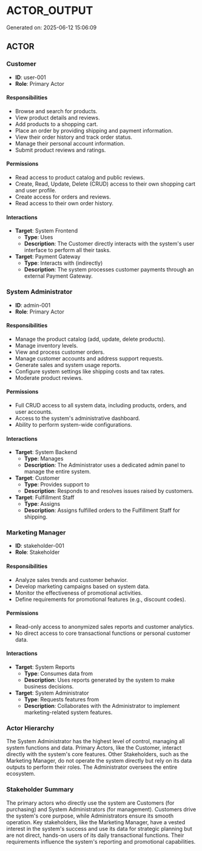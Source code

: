 # ACTOR_OUTPUT

Generated on: 2025-06-12 15:06:09

## ACTOR

### Customer

- **ID**: user-001
- **Role**: Primary Actor

#### Responsibilities

- Browse and search for products.
- View product details and reviews.
- Add products to a shopping cart.
- Place an order by providing shipping and payment information.
- View their order history and track order status.
- Manage their personal account information.
- Submit product reviews and ratings.

#### Permissions

- Read access to product catalog and public reviews.
- Create, Read, Update, Delete (CRUD) access to their own shopping cart and user profile.
- Create access for orders and reviews.
- Read access to their own order history.

#### Interactions

- **Target**: System Frontend
  - **Type**: Uses
  - **Description**: The Customer directly interacts with the system's user interface to perform all their tasks.
- **Target**: Payment Gateway
  - **Type**: Interacts with (indirectly)
  - **Description**: The system processes customer payments through an external Payment Gateway.

### System Administrator

- **ID**: admin-001
- **Role**: Primary Actor

#### Responsibilities

- Manage the product catalog (add, update, delete products).
- Manage inventory levels.
- View and process customer orders.
- Manage customer accounts and address support requests.
- Generate sales and system usage reports.
- Configure system settings like shipping costs and tax rates.
- Moderate product reviews.

#### Permissions

- Full CRUD access to all system data, including products, orders, and user accounts.
- Access to the system's administrative dashboard.
- Ability to perform system-wide configurations.

#### Interactions

- **Target**: System Backend
  - **Type**: Manages
  - **Description**: The Administrator uses a dedicated admin panel to manage the entire system.
- **Target**: Customer
  - **Type**: Provides support to
  - **Description**: Responds to and resolves issues raised by customers.
- **Target**: Fulfillment Staff
  - **Type**: Assigns
  - **Description**: Assigns fulfilled orders to the Fulfillment Staff for shipping.

### Marketing Manager

- **ID**: stakeholder-001
- **Role**: Stakeholder

#### Responsibilities

- Analyze sales trends and customer behavior.
- Develop marketing campaigns based on system data.
- Monitor the effectiveness of promotional activities.
- Define requirements for promotional features (e.g., discount codes).

#### Permissions

- Read-only access to anonymized sales reports and customer analytics.
- No direct access to core transactional functions or personal customer data.

#### Interactions

- **Target**: System Reports
  - **Type**: Consumes data from
  - **Description**: Uses reports generated by the system to make business decisions.
- **Target**: System Administrator
  - **Type**: Requests features from
  - **Description**: Collaborates with the Administrator to implement marketing-related system features.

### Actor Hierarchy

The System Administrator has the highest level of control, managing all system functions and data. Primary Actors, like the Customer, interact directly with the system's core features. Other Stakeholders, such as the Marketing Manager, do not operate the system directly but rely on its data outputs to perform their roles. The Administrator oversees the entire ecosystem.

### Stakeholder Summary

The primary actors who directly use the system are Customers (for purchasing) and System Administrators (for management). Customers drive the system's core purpose, while Administrators ensure its smooth operation. Key stakeholders, like the Marketing Manager, have a vested interest in the system's success and use its data for strategic planning but are not direct, hands-on users of its daily transactional functions. Their requirements influence the system's reporting and promotional capabilities.

